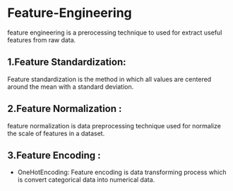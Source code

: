 # Feature-Engineering
feature engineering is a prerocessing technique to used for extract useful features from raw data.
## 1.Feature Standardization:
Feature standardization is the method in which all values are centered around the mean with a standard deviation.
## 2.Feature Normalization :
feature normalization is data preprocessing technique used for normalize the scale of features in a dataset.
## 3.Feature Encoding :
* OneHotEncoding:
  Feature encoding is data transforming process which is convert categorical data into numerical data.
